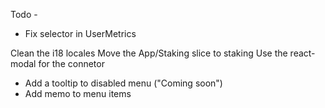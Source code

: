 Todo - 
- Fix selector in UserMetrics
 
Clean the i18 locales
Move the App/Staking slice to staking 
Use the react-modal for the connetor 
- Add a tooltip to disabled menu ("Coming soon")
- Add memo to menu items 